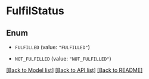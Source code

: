 # FulfilStatus

## Enum


* `FULFILLED` (value: `"FULFILLED"`)

* `NOT_FULFILLED` (value: `"NOT_FULFILLED"`)


[[Back to Model list]](../README.md#documentation-for-models) [[Back to API list]](../README.md#documentation-for-api-endpoints) [[Back to README]](../README.md)


